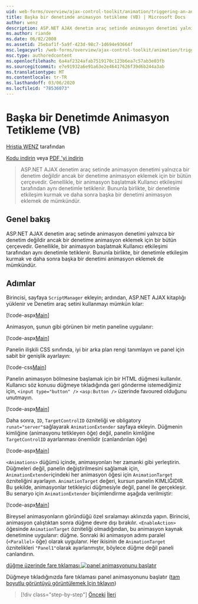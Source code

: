```yaml
---
uid: web-forms/overview/ajax-control-toolkit/animation/triggering-an-animation-in-another-control-vb
title: Başka bir denetimde animasyon tetikleme (VB) | Microsoft Docs
author: wenz
description: ASP.NET AJAX denetim araç setinde animasyon denetimi yalnızca bir denetim değildir ancak bir denetime animasyon eklemek için bir bütün çerçevedir. Genellikle, bir...
ms.author: riande
ms.date: 06/02/2008
ms.assetid: 25ebaf1f-5a9f-423d-98c7-1d694e93664f
msc.legacyurl: /web-forms/overview/ajax-control-toolkit/animation/triggering-an-animation-in-another-control-vb
msc.type: authoredcontent
ms.openlocfilehash: 6a4af2324afab7519170c123b6ea7c57ab3e03fb
ms.sourcegitcommit: e7e91932a6e91a63e2e46417626f39d6b244a3ab
ms.translationtype: MT
ms.contentlocale: tr-TR
ms.lasthandoff: 03/06/2020
ms.locfileid: "78536073"
---
```

# <a name="triggering-an-animation-in-another-control-vb"></a>Başka bir Denetimde Animasyon Tetikleme (VB)

[Hristia WENZ](https://github.com/wenz) tarafından

[Kodu indirin](https://download.microsoft.com/download/f/9/a/f9a26acd-8df4-4484-8a18-199e4598f411/Animation8.vb.zip) veya [PDF 'yi indirin](https://download.microsoft.com/download/6/7/1/6718d452-ff89-4d3f-a90e-c74ec2d636a3/animation8VB.pdf)

> ASP.NET AJAX denetim araç setinde animasyon denetimi yalnızca bir denetim değildir ancak bir denetime animasyon eklemek için bir bütün çerçevedir. Genellikle, bir animasyon başlatmak Kullanıcı etkileşimi tarafından aynı denetimle tetiklenir. Bununla birlikte, bir denetimle etkileşim kurmak ve daha sonra başka bir denetimi animasyon eklemek de mümkündür.

## <a name="overview"></a>Genel bakış

ASP.NET AJAX denetim araç setinde animasyon denetimi yalnızca bir denetim değildir ancak bir denetime animasyon eklemek için bir bütün çerçevedir. Genellikle, bir animasyon başlatmak Kullanıcı etkileşimi tarafından aynı denetimle tetiklenir. Bununla birlikte, bir denetimle etkileşim kurmak ve daha sonra başka bir denetimi animasyon eklemek de mümkündür.

## <a name="steps"></a>Adımlar

Birincisi, sayfaya `ScriptManager` ekleyin; ardından, ASP.NET AJAX kitaplığı yüklenir ve Denetim araç setini kullanmayı mümkün kılar:

[!code-aspx[Main](triggering-an-animation-in-another-control-vb/samples/sample1.aspx)]

Animasyon, şunun gibi görünen bir metin paneline uygulanır:

[!code-aspx[Main](triggering-an-animation-in-another-control-vb/samples/sample2.aspx)]

Panelin ilişkili CSS sınıfında, iyi bir arka plan rengi tanımlayın ve panel için sabit bir genişlik ayarlayın:

[!code-css[Main](triggering-an-animation-in-another-control-vb/samples/sample3.css)]

Panelin animasyon bölmesine başlamak için bir HTML düğmesi kullanılır. Kullanıcı söz konusu düğmeye tıkladığında geri gönderme istemediğimiz için, `<input type="button" />` `<asp:Button />` üzerinde favoured olduğunu unutmayın.

[!code-aspx[Main](triggering-an-animation-in-another-control-vb/samples/sample4.aspx)]

Daha sonra, `ID`, `TargetControlID` özniteliği ve obligatory `runat="server"`sağlayarak `AnimationExtender` sayfaya ekleyin. Düğmenin kimliğine (animasyonu tetikleyen öğe) değil, panelin kimliğine `TargetControlID` ayarlanması önemlidir (canlandırılan öğe)

[!code-aspx[Main](triggering-an-animation-in-another-control-vb/samples/sample5.aspx)]

`<Animations>` düğümü içinde, animasyonları her zamanki gibi yerleştirin. Düğmeleri değil, panelin değiştirilmesini sağlamak için, `AnimationExtender`içindeki her animasyon öğesi için `AnimationTarget` özniteliğini ayarlayın. `AnimationTarget` değeri, kursun panelin KIMLIĞIDIR. Bu şekilde, animasyonlar tetikleyici düğmesiyle değil, panel ile gerçekleşir. Bu senaryo için `AnimationExtender` biçimlendirme aşağıda verilmiştir:

[!code-aspx[Main](triggering-an-animation-in-another-control-vb/samples/sample6.aspx)]

Bireysel animasyonların göründüğü özel sıralamayı aklınızda yapın. Birincisi, animasyon çalıştıktan sonra düğme devre dışı bırakılır. `<EnableAction>` öğesinde `AnimationTarget` özniteliği olmadığından, bu animasyon kaynak denetimine uygulanır: düğme. Sonraki iki animasyon adımı paralel (`<Parallel>` öğe) olarak uygulanır. Her ikisinin de `AnimationTarget` öznitelikleri `"Panel1"`olarak ayarlanmıştır, böylece düğme değil paneli canlandırın.

[düğme üzerinde fare tıklaması ![panel animasyonunu başlatır](triggering-an-animation-in-another-control-vb/_static/image2.png)](triggering-an-animation-in-another-control-vb/_static/image1.png)

Düğmeye tıkladığınızda fare tıklaması panel animasyonunu başlatır ([tam boyutlu görüntüyü görüntülemek Için tıklayın](triggering-an-animation-in-another-control-vb/_static/image3.png))

> [!div class="step-by-step"]
> [Önceki](disabling-actions-during-animation-vb.md)
> [İleri](modifying-animations-from-the-server-side-vb.md)
